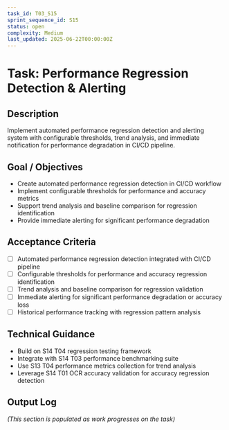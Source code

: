 ```yaml
---
task_id: T03_S15
sprint_sequence_id: S15
status: open
complexity: Medium
last_updated: 2025-06-22T00:00:00Z
---
```


# Task: Performance Regression Detection & Alerting

## Description
Implement automated performance regression detection and alerting system with configurable thresholds, trend analysis, and immediate notification for performance degradation in CI/CD pipeline.

## Goal / Objectives
- Create automated performance regression detection in CI/CD workflow
- Implement configurable thresholds for performance and accuracy metrics
- Support trend analysis and baseline comparison for regression identification
- Provide immediate alerting for significant performance degradation

## Acceptance Criteria
- [ ] Automated performance regression detection integrated with CI/CD pipeline
- [ ] Configurable thresholds for performance and accuracy regression identification
- [ ] Trend analysis and baseline comparison for regression validation
- [ ] Immediate alerting for significant performance degradation or accuracy loss
- [ ] Historical performance tracking with regression pattern analysis

## Technical Guidance
- Build on S14 T04 regression testing framework
- Integrate with S14 T03 performance benchmarking suite
- Use S13 T04 performance metrics collection for trend analysis
- Leverage S14 T01 OCR accuracy validation for accuracy regression detection

## Output Log
*(This section is populated as work progresses on the task)*